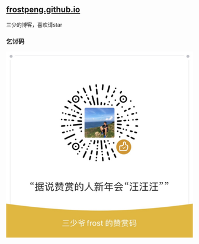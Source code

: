 ## [frostpeng.github.io](http://frostpeng.github.io)
三少的博客，喜欢请star
### 乞讨码
![image](./img/praise_code.jpg)  
